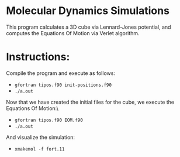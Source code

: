 # Molecular Dynamics Simulations
This program calculates a 3D cube via Lennard-Jones potential, and computes the Equations Of Motion via Verlet algorithm.

# Instructions:
Compile the program and execute as follows:
* `gfortran tipos.f90 init-positions.f90`
* `./a.out`

Now that we have created the initial files for the cube, we execute the Equations Of Motion:\\
* `gfortran tipos.f90 EOM.f90`
* `./a.out`

And visualize the simulation:
* `xmakemol -f fort.11`
